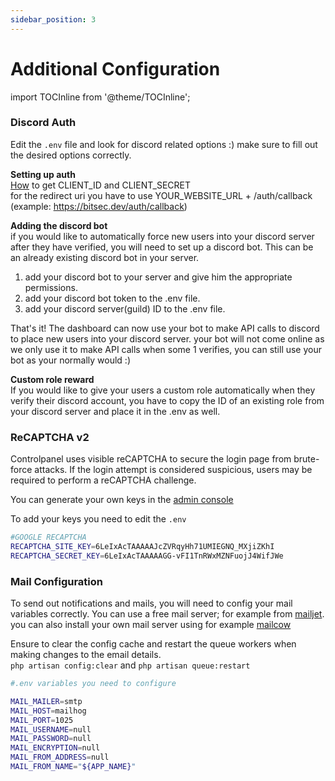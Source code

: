 ```yaml
---
sidebar_position: 3
---
```


# Additional Configuration


import TOCInline from '@theme/TOCInline';

<TOCInline toc={toc} />

### Discord Auth
Edit the `.env` file and look for discord related options :) make sure to fill out the desired options correctly.

**Setting up auth**<br/>
[How](http://faq.demostoreprestashop.com/faq.php?fid=133&pid=41) to get CLIENT_ID and CLIENT_SECRET <br />
for the redirect uri you have to use YOUR_WEBSITE_URL + /auth/callback (example: https://bitsec.dev/auth/callback)

**Adding the discord bot**<br/>
if you would like to automatically force new users into your discord server after they have verified, you will need to set up a discord bot. This can be an already existing discord bot in your server.

1. add your discord bot to your server and give him the appropriate permissions.
2. add your discord bot token to the .env file.
3. add your discord server(guild) ID to the .env file.

That's it! The dashboard can now use your bot to make API calls to discord to place new users into your discord server. your bot will not come online as we only use it to make API calls when some 1 verifies, you can still use your bot as your normally would :)

**Custom role reward**<br/>
If you would like to give your users a custom role automatically when they verify their discord account, you have to copy the ID of an existing role from your discord server and place it in the .env as well.

### ReCAPTCHA v2
Controlpanel uses visible reCAPTCHA to secure the login page from brute-force attacks. If the login attempt is considered suspicious, users may be required to perform a reCAPTCHA challenge.

You can generate your own keys in the [admin console](https://www.google.com/recaptcha/admin/create)

To add your keys you need to edit the `.env`
```bash
#GOOGLE RECAPTCHA
RECAPTCHA_SITE_KEY=6LeIxAcTAAAAAJcZVRqyHh71UMIEGNQ_MXjiZKhI
RECAPTCHA_SECRET_KEY=6LeIxAcTAAAAAGG-vFI1TnRWxMZNFuojJ4WifJWe
```


### Mail Configuration
To send out notifications and mails, you will need to config your mail variables correctly.
You can use a free mail server; for example from [mailjet](https://www.mailjet.com/). you can also install your own mail server using for example [mailcow](https://mailcow.email/)

Ensure to clear the config cache and restart the queue workers when making changes to the email details.<br/>
`php artisan config:clear` and `php artisan queue:restart`

```bash
#.env variables you need to configure

MAIL_MAILER=smtp
MAIL_HOST=mailhog
MAIL_PORT=1025
MAIL_USERNAME=null
MAIL_PASSWORD=null
MAIL_ENCRYPTION=null
MAIL_FROM_ADDRESS=null
MAIL_FROM_NAME="${APP_NAME}"
```

